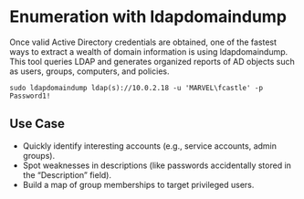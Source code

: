 # Enumeration with ldapdomaindump

Once valid Active Directory credentials are obtained, one of the fastest ways to extract a wealth of domain information is using ldapdomaindump. This tool queries LDAP and generates organized reports of AD objects such as users, groups, computers, and policies.

```
sudo ldapdomaindump ldap(s)://10.0.2.18 -u 'MARVEL\fcastle' -p Password1!
```

## Use Case

- Quickly identify interesting accounts (e.g., service accounts, admin groups).
- Spot weaknesses in descriptions (like passwords accidentally stored in the “Description” field).
- Build a map of group memberships to target privileged users.
